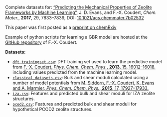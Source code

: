 Complete datasets for: [“Predicting the Mechanical Properties of Zeolite Frameworks by Machine Learning”](https://doi.org/10.1021/acs.chemmater.7b02532), J. D. Evans, and F.-X. Coudert, _Chem. Mater._, **2017**, 29, 7833–7839, DOI: [10.1021/acs.chemmater.7b02532](https://doi.org/10.1021/acs.chemmater.7b02532)

This paper was first posted as a [preprint on chemRxiv](https://doi.org/10.26434/chemrxiv.5349151.v1)

Example of python scripts for learning a GBR model are hosted at the [GitHub repository](https://github.com/fxcoudert/citable-data/tree/master/090-Evans_ChemMater_2017) of F.-X. Coudert.

**Datasets:**

- [`dft_trainingset.csv`](datasets/dft_trainingset.csv): DFT training set used to learn the predictive model from [F.-X. Coudert, _Phys. Chem. Chem. Phys._, **2013**, 15, 16012–16018.](https://doi.org/10.1039/C3CP51817E) including values predicted from the machine learning model.
- [`classical_datasets.csv`](datasets/classical_datasets.csv): Bulk and shear moduli calculated using a number of model potentials from [M. Siddorn, F.-X. Coudert, K. Evans and A. Marmier, _Phys. Chem. Chem. Phys._, **2015**, 17, 17927–17933.](https://doi.org/10.1039/C5CP01168J)
- [`iza.csv`](datasets/iza.csv): Features and predicted bulk and shear moduli for IZA zeolite structures.
- [`pcod2.csv`](datasets/pcod2.csv): Features and predicted bulk and shear moduli for hypothetical PCOD2 zeolite structures.
